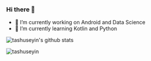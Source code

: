 ### Hi there 👋

- 🔭 I’m currently working on  Android and Data Science
- 🌱 I’m currently learning Kotlin and Python

![tashuseyin's github stats](https://github-readme-stats.vercel.app/api?username=tashuseyin&show_icons=true&line_height=25)
<p><img align="left" src="https://github-readme-stats.vercel.app/api/top-langs/?username=tashuseyin&layout=compact&hide=html" alt="tashuseyin" /></p>

